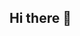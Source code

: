 ## Hi there 👋

<!--
**carollmedeiros17/carollmedeiros17** 


🌱 I’m currently learning ...
 👯 I’m looking to collaborate on

<!DOCTYPE html>

 <html lang="en">

 <head>

<script

src="https://cdnjs.cloudflare.com/aj ax/libs/p5.js/1.9.4/p5.js"></script>

<script

src="https://cdnjs.cloudflare.com/aj ax/libs/p5.js/1.9.4/addons/p5.sound. min.js"></script>

<link rel="stylesheet" type="text/css" href="style.css">

<meta charset="utf-8" />

</head>



<body>



<main>


</main>



<script src="sketch.js">


</script>
